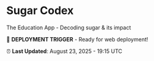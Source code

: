 # Sugar Codex

The Education App - Decoding sugar & its impact

🚀 **DEPLOYMENT TRIGGER** - Ready for web deployment!

⏰ **Last Updated**: August 23, 2025 - 19:15 UTC
